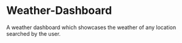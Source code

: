 # Weather-Dashboard
A weather dashboard which showcases the weather of any location searched by  the user.

